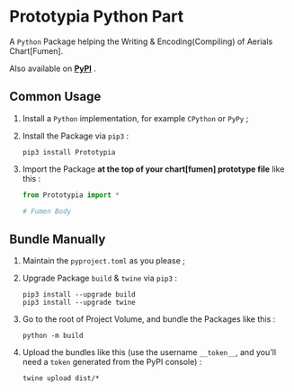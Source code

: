# Prototypia Python Part

A `Python` Package helping the Writing & Encoding(Compiling) of Aerials Chart[Fumen].

Also available on [**PyPI**](https://pypi.org/project/Prototypia/) .

## Common Usage

1. Install a `Python` implementation, for example `CPython` or `PyPy` ;

2. Install the Package via `pip3` :
   
   ```shell
   pip3 install Prototypia
   ```

3. Import the Package **at the top of your chart[fumen] prototype file** like this :
   
   ```python
   from Prototypia import *
   
   # Fumen Body
   ```

## Bundle Manually

1. Maintain the `pyproject.toml` as you please ;

2. Upgrade Package `build` & `twine` via `pip3` :
   
   ```shell
   pip3 install --upgrade build
   pip3 install --upgrade twine
   ```

3. Go to the root of Project Volume, and bundle the Packages like this :
   
   ```shell
   python -m build
   ```

4. Upload the bundles like this (use the username `__token__`, and you'll need a `token` generated from the PyPI console) :
   
   ```shell
   twine upload dist/*
   ```


